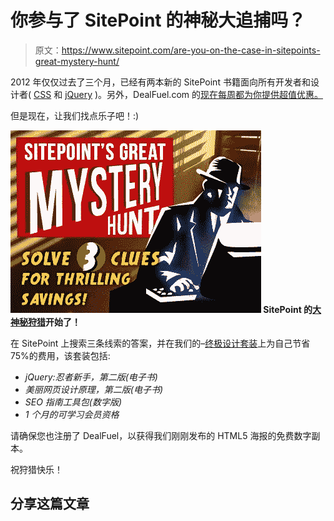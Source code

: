 # 你参与了 SitePoint 的神秘大追捕吗？

> 原文：<https://www.sitepoint.com/are-you-on-the-case-in-sitepoints-great-mystery-hunt/>

2012 年仅仅过去了三个月，已经有两本新的 SitePoint 书籍面向所有开发者和设计者( [CSS](https://www.sitepoint.com/books/cssant4) 和 [jQuery](https://www.sitepoint.com/books/jquery2) )。另外，DealFuel.com 的[现在每周都为你提供超值优惠。](http://www.dealfuel.com)

但是现在，让我们找点乐子吧！:)

**![great-mystery-hunt](img/fb3d11978ada7cf008b07ea5c8a5d48b.png "great-mystery-hunt") SitePoint 的[大神秘狩猎](http://www.dealfuel.com/?utm_source=sitepoint&utm_medium=blog-link&utm_campaign=great-mystery-hunt)开始了！**

在 SitePoint 上搜索三条线索的答案，并在我们的–[终极设计套装](http://dealfuel.com/seller/save-60-on-sitepoints-ultimate-designers-digital-bundle/?utm_source=google&utm_medium=cpc&utm_campaign=great-mystery-hunt)上为自己节省 75%的费用，该套装包括:

*   *jQuery:忍者新手，第二版(电子书)*
*   *美丽网页设计原理，第二版(电子书)*
*   *SEO 指南工具包(数字版)*
*   *1 个月的可学习会员资格*

请确保您也注册了 DealFuel，以获得我们刚刚发布的 HTML5 海报的免费数字副本。

祝狩猎快乐！

## 分享这篇文章